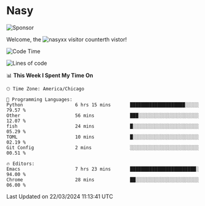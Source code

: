 # Nasy

<!--
<p align="center">
<img height="200" src="https://github-readme-stats.vercel.app/api?username=nasyxx&count_private=true&show_icons=true&theme=dracula&include_all_commits=true"/>
<img height="200" src="https://github-readme-stats.vercel.app/api/top-langs/?username=nasyxx&theme=dracula&hide=html,jupyter+notebook&count_private=true&show_icons=true"/>
</p>

  
----------------
-->

![Sponsor](https://img.shields.io/static/v1.svg?label=Sponsor&message=%E2%9D%A4&logo=GitHub&style=flat&color=pink)
 
Welcome, the ![nasyxx visitor counter](https://count.getloli.com/get/@nasyxx?theme=rule34)th vistor!
 
<!--START_SECTION:waka-->
![Code Time](http://img.shields.io/badge/Code%20Time-4%2C360%20hrs%205%20mins-blue)

![Lines of code](https://img.shields.io/badge/From%20Hello%20World%20I%27ve%20Written-6.3%20million%20lines%20of%20code-blue)

📊 **This Week I Spent My Time On** 

```text
🕑︎ Time Zone: America/Chicago

💬 Programming Languages: 
Python                   6 hrs 15 mins       ████████████████████░░░░░   79.57 % 
Other                    56 mins             ███░░░░░░░░░░░░░░░░░░░░░░   12.07 % 
fish                     24 mins             █░░░░░░░░░░░░░░░░░░░░░░░░   05.29 % 
TOML                     10 mins             █░░░░░░░░░░░░░░░░░░░░░░░░   02.19 % 
Git Config               2 mins              ░░░░░░░░░░░░░░░░░░░░░░░░░   00.51 % 

🔥 Editors: 
Emacs                    7 hrs 23 mins       ████████████████████████░   94.00 % 
Chrome                   28 mins             ██░░░░░░░░░░░░░░░░░░░░░░░   06.00 % 
```


 Last Updated on 22/03/2024 11:13:41 UTC
<!--END_SECTION:waka-->

<!-- ![visitors](https://visitor-badge.laobi.icu/badge?page_id=nasyxx.nasyxx) -->

